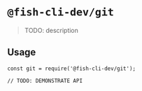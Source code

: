 # `@fish-cli-dev/git`

> TODO: description

## Usage

```
const git = require('@fish-cli-dev/git');

// TODO: DEMONSTRATE API
```
